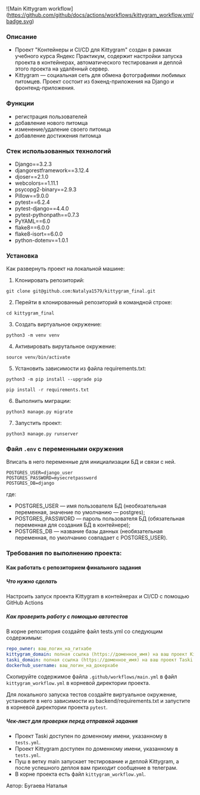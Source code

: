 
![Main Kittygram workflow]
(https://github.com/github/docs/actions/workflows/kittygram_workflow.yml/badge.svg)

### Описание

- Проект "Контейнеры и CI/CD для Kittygram" создан в рамках учебного курса Яндекс Практикум, содержит настройки запуска проекта в контейнерах, автоматического тестирования и деплой этого проекта на удалённый сервер.
- Kittygram — социальная сеть для обмена фотографиями любимых питомцев. Проект состоит из бэкенд-приложения на Django и фронтенд-приложения.

### Функции
* регистрация пользователей
* добавление нового питомца
* изменение/удаление своего питомца
* добавление достижения питомца


### Стек использованных технологий
* Django==3.2.3  
* djangorestframework==3.12.4
* djoser==2.1.0
* webcolors==1.11.1
* psycopg2-binary==2.9.3
* Pillow==9.0.0
* pytest==6.2.4
* pytest-django==4.4.0
* pytest-pythonpath==0.7.3
* PyYAML==6.0
* flake8==6.0.0
* flake8-isort==6.0.0
* python-dotenv==1.0.1

### Установка
Как развернуть проект на локальной машине:

1. Клонировать репозиторий:
```
git clone git@github.com:Natalya1579/kittygram_final.git
```
2. Перейти в клонированный репозиторий в командной строке:
```
cd kittygram_final
```
3. Создать виртуальное окружение:
```
python3 -m venv venv
```
4. Активировать вирутальное окружение:
```
source venv/bin/activate
```
5. Установить зависимости из файла requirements.txt:
```
python3 -m pip install --upgrade pip
```

```
pip install -r requirements.txt
```
6. Выполнить миграции:
```
python3 manage.py migrate
```
7. Запустить проект:
```
python3 manage.py runserver
```

### Файл `.env` с переменными окружения
Вписать в него переменные для инициализации БД и связи с ней.

```
POSTGRES_USER=django_user
POSTGRES_PASSWORD=mysecretpassword
POSTGRES_DB=django
```

где:
* POSTGRES_USER — имя пользователя БД (необязательная переменная, значение по умолчанию — postgres);
* POSTGRES_PASSWORD — пароль пользователя БД (обязательная переменная для создания БД в контейнере);
* POSTGRES_DB — название базы данных (необязательная переменная, по умолчанию совпадает с POSTGRES_USER).


### Требования по выполнению проекта:

####  Как работать с репозиторием финального задания

##### Что нужно сделать

Настроить запуск проекта Kittygram в контейнерах и CI/CD с помощью GitHub Actions

##### Как проверить работу с помощью автотестов

В корне репозитория создайте файл tests.yml со следующим содержимым:
```yaml
repo_owner: ваш_логин_на_гитхабе
kittygram_domain: полная ссылка (https://доменное_имя) на ваш проект Kittygram
taski_domain: полная ссылка (https://доменное_имя) на ваш проект Taski
dockerhub_username: ваш_логин_на_докерхабе
```

Скопируйте содержимое файла `.github/workflows/main.yml` в файл `kittygram_workflow.yml` в корневой директории проекта.

Для локального запуска тестов создайте виртуальное окружение, установите в него зависимости из backend/requirements.txt и запустите в корневой директории проекта `pytest`.

##### Чек-лист для проверки перед отправкой задания

- Проект Taski доступен по доменному имени, указанному в `tests.yml`.
- Проект Kittygram доступен по доменному имени, указанному в `tests.yml`.
- Пуш в ветку main запускает тестирование и деплой Kittygram, а после успешного деплоя вам приходит сообщение в телеграм.
- В корне проекта есть файл `kittygram_workflow.yml`.

Автор: Бугаева Наталья
